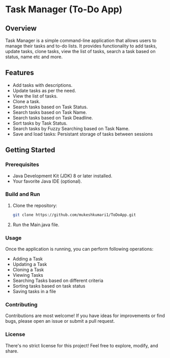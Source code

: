 
# Task Manager (To-Do App)

## Overview

Task Manager is a simple command-line application that allows users to manage their tasks and to-do lists. It provides functionality to add tasks, update tasks, clone tasks, view the list of tasks, search a task based on status, name etc and more.

## Features

- Add tasks with descriptions.
- Update tasks as per the need.
- View the list of tasks.
- Clone a task.
- Search tasks based on Task Status.
- Search tasks based on Task Name.
- Search tasks based on Task Deadline.
- Sort tasks by Task Status.
- Search tasks by Fuzzy Searching based on Task Name.
- Save and load tasks: Persistant storage of tasks between sessions

## Getting Started

### Prerequisites

- Java Development Kit (JDK) 8 or later installed.
- Your favorite Java IDE (optional).

### Build and Run

1. Clone the repository:

   ```bash
   git clone https://github.com/mukeshkumari1/ToDoApp.git

2. Run the Main.java file.

### Usage 
Once the application is running, you can perform  following operations:
- Adding a Task
- Updating a Task
- Cloning a Task
- Viewing Tasks
- Searching Tasks based on different criteria
- Sorting tasks based on task status
- Saving tasks in a file

### Contributing
Contributions are most welcome! If you have ideas for improvements or find bugs, please open an issue or submit a pull request.

### License
There's no strict license for this project! Feel free to explore, modify, and share.
